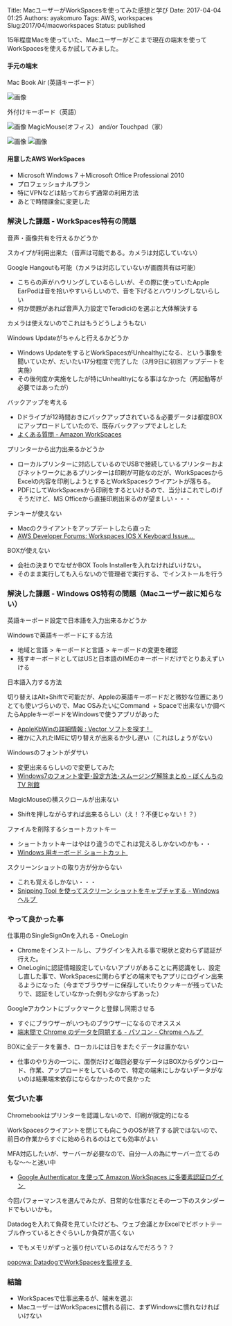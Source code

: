 Title: MacユーザーがWorkSpacesを使ってみた感想と学び
Date: 2017-04-04 01:25
Authors: ayakomuro
Tags:  AWS, workspaces
Slug:2017/04/macworkspaces
Status: published

15年程度Macを使っていた、Macユーザーがどこまで現在の端末を使ってWorkSpacesを使えるか試してみました。


#### 手元の端末

Mac Book Air (英語キーボード）

![画像](https://3.bp.blogspot.com/-lnhqtQrcPY8/WMX1DbYRAXI/AAAAAAAAfpU/UI6z4oa_8gMpRMiq411YeS6b85GCM19mQCLcB/s320/macbook-air-gallery2-2014_GEO_JP.jpeg)

外付けキーボード（英語）

![画像](https://1.bp.blogspot.com/-nmiLrAfvX1A/WOL0e9ae_LI/AAAAAAAAgZo/SVDVuW3GWogROTqgXCdTIxoVYIomlqrmACLcB/s320/us.jpg)
MagicMouse(オフィス） and/or Touchpad（家）

![画像](https://3.bp.blogspot.com/-sayGIPn1uvs/WOL0qPBDZoI/AAAAAAAAgZs/xh5vgBCwfsAKMCwsQOLgh6075KloZm5LwCLcB/s200/apple-magic-mouse.jpg)
![画像](https://2.bp.blogspot.com/-ypv8QzqjsZ0/WOL03NDNrpI/AAAAAAAAgZw/UqNtAkjtFToKjuWUR6Ddcysblq4_JWiGQCLcB/s200/41mi36PRTTL._SL1210_.jpg)

#### 用意したAWS WorkSpaces

-   Microsoft Windows 7 ＋Microsoft Office Professional 2010 
-   プロフェッショナルプラン
-   特にVPNなどは貼っておらず通常の利用方法
-   あとで時間課金に変更した

### 解決した課題 - WorkSpaces特有の問題



音声・画像共有を行えるかどうか





スカイプが利用出来た（音声は可能である。カメラは対応していない）

Google Hangoutも可能（カメラは対応していないが画面共有は可能）

-   こちらの声がハウリングしているらしいが、その際に使っていたApple
    EarPodは音を拾いやすいらしいので、音を下げるとハウリングしないらしい
-   何か問題があれば音声入力設定でTeradiciのを選ぶと大体解決する

カメラは使えないのでこれはもうどうしようもない





Windows Updateがちゃんと行えるかどうか





-   Windows
    UpdateをするとWorkSpacesがUnhealthyになる、という事象を聞いていたが、だいたい17分程度で完了した（3月9日に初回アップデートを実施）
-   その後何度か実施をしたが特にUnhealthyになる事はなかった（再起動等が必要ではあったが）





バックアップを考える





-   Dドライブが12時間おきにバックアップされている＆必要データは都度BOXにアップロードしていたので、既存バックアップでよしとした
-   [よくある質問 - Amazon
    WorkSpaces](https://aws.amazon.com/jp/workspaces/faqs/)



プリンターから出力出来るかどうか







-   ローカルプリンターに対応しているのでUSBで接続しているプリンターおよびネットワークにあるプリンターは印刷が可能なのだが、WorkSpacesからExcelの内容を印刷しようとするとWorkSpacesクライアントが落ちる。
-   PDFにしてWorkSpacesから印刷をするといけるので、当分はこれでしのげそうだけど、MS
    Officeから直接印刷出来るのが望ましい・・・



テンキーが使えない

-   Macのクライアントをアップデートしたら直った
-   [AWS Developer Forums: Workspaces IOS X Keyboard Issue... ](https://forums.aws.amazon.com/thread.jspa?threadID=149523)



BOXが使えない


-   会社の決まりでなぜかBOX Tools Installerを入れなければいけない。
-   そのまま実行しても入らないので管理者で実行する、でインストールを行う


### 解決した課題 - Windows OS特有の問題（Macユーザー故に知らない）

英語キーボード設定で日本語を入力出来るかどうか

Windowsで英語キーボードにする方法

-   地域と言語 \> キーボードと言語 \> キーボードの変更を確認
-   残すキーボードとしてはUSと日本語のIMEのキーボードだけでとりあえずいける

日本語入力する方法

切り替えはAlt+Shiftで可能だが、Appleの英語キーボードだと微妙な位置にありとても使いづらいので、Mac
OSみたいにCommand  +
Spaceで出来ないか調べたらAppleキーボードをWindowsで使うアプリがあった

-   [AppleKbWinの詳細情報 : Vector
    ソフトを探す！ ](http://www.vector.co.jp/soft/winnt/util/se394317.html)
-   確かに入れたIMEに切り替えが出来るか少し遅い（これはしょうがない）



Windowsのフォントがダサい





-   変更出来るらしいので変更してみた
-   [Windows7のフォント変更･設定方法･スムージング解除まとめ -
    ぼくんちのTV
    別館](http://freesoft.tvbok.com/windows7/desktop/font_smoothing.html)

 MagicMouseの横スクロールが出来ない





-   Shiftを押しながらすれば出来るらしい（え！？不便じゃない！？）



ファイルを削除するショートカットキー







-   ショートカットキーはやはり違うのでこれは覚えるしかないのかも・・
-   [Windows 用キーボード
    ショートカット ](https://support.microsoft.com/ja-jp/help/126449/keyboard-shortcuts-for-windows)





スクリーンショットの取り方が分からない





-   これも覚えるしかない・・・
-   [Snipping Tool を使ってスクリーン ショットをキャプチャする - Windows
    ヘルプ ](https://support.microsoft.com/ja-jp/help/13776/windows-use-snipping-tool-to-capture-screenshots)











### やって良かった事



仕事用のSingleSignOnを入れる - OneLogin





-   Chromeをインストールし、プラグインを入れる事で現状と変わらず認証が行えた。
-   OneLoginに認証情報設定していないアプリがあることに再認識をし、設定し直した事で、WorkSpacesに関わらずどの端末でもアプリにログイン出来るようになった（今までブラウザーに保存していたりクッキーが残っていたりで、認証をしていなかった例も少なからずあった）





Googleアカウントにブックマークと登録し同期させる





-   すぐにブラウザーがいつものブラウザーになるのでオススメ
-   [端末間で Chrome のデータを同期する - パソコン - Chrome
    ヘルプ ](https://support.google.com/chrome/answer/165139?co=GENIE.Platform%3DDesktop&hl=ja)





BOXに全データを置き、ローカルには日をまたぐデータは置かない





-   仕事のやり方の一つに、面倒だけど毎回必要なデータはBOXからダウンロード、作業、アップロードをしているので、特定の端末にしかないデータがないのは結果端末依存にならなかったので良かった



### 気づいた事



Chromebookはプリンターを認識しないので、印刷が限定的になる

WorkSpacesクライアントを閉じても向こうのOSが終了する訳ではないので、前日の作業からすぐに始められるのはとても効率がよい

MFA対応したいが、サーバーが必要なので、自分一人の為にサーバー立てるのもな〜〜と迷い中

-   [Google Authenticator を使って Amazon WorkSpaces
    に多要素認証ログイン ](http://aws.typepad.com/sajp/2014/10/google-authenticator.html)

今回パフォーマンスを選んでみたが、日常的な仕事だとその一つ下のスタンダードでもいいかも。

Datadogを入れて負荷を見ていたけども、ウェブ会議とかExcelでビボットテーブル作っているときぐらいしか負荷が高くない

-   でもメモリがずっと張り付いているのはなんでだろう？？

[popowa:
DatadogでWorkSpacesを監視する ](http://blog.popowa.com/2017/03/datadogworkspaces.html)



### 結論



-   WorkSpacesで仕事出来るが、端末を選ぶ
-   MacユーザーはWorkSpacesに慣れる前に、まずWindowsに慣れなければいけない
